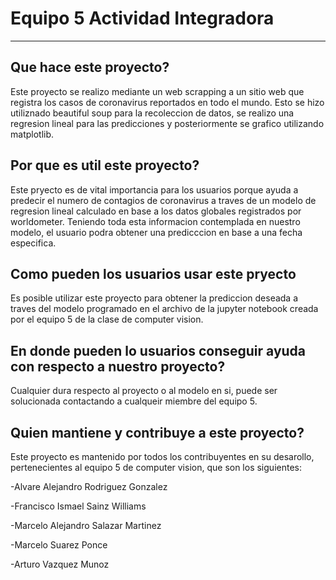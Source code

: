 # Equipo 5 Actividad Integradora
---
## Que hace este proyecto?
Este proyecto se realizo mediante un web scrapping a un sitio web que registra los casos de coronavirus reportados en todo el mundo. Esto se hizo utiliznado beautiful soup para la recoleccion de datos, se realizo una regresion lineal para las predicciones y posteriormente se grafico utilizando matplotlib. 
## Por que es util este proyecto?
Este pryecto es de vital importancia para los usuarios porque ayuda a predecir el numero de contagios de coronavirus a traves de un modelo de regresion lineal calculado en base a los datos globales registrados por worldometer. Teniendo toda esta informacion contemplada en nuestro modelo, el usuario podra obtener una predicccion en base a una fecha especifica. 
## Como pueden los usuarios usar este pryecto
Es posible utilizar este proyecto para obtener la prediccion deseada a traves del modelo programado en el archivo de la jupyter notebook creada por el equipo 5 de la clase de computer vision. 
## En donde pueden lo usuarios conseguir ayuda con respecto a nuestro proyecto?
Cualquier dura respecto al proyecto o al modelo en si, puede ser solucionada contactando a cualqueir miembre del equipo 5.
## Quien mantiene y contribuye a este proyecto?
Este proyecto es mantenido por todos los contribuyentes en su desarollo, pertenecientes al equipo 5 de computer vision, que son los siguientes:

-Alvare Alejandro Rodriguez Gonzalez

-Francisco Ismael Sainz Williams

-Marcelo Alejandro Salazar Martinez

-Marcelo Suarez Ponce

-Arturo Vazquez Munoz
